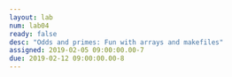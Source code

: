 ```yaml
---
layout: lab
num: lab04
ready: false
desc: "Odds and primes: Fun with arrays and makefiles"
assigned: 2019-02-05 09:00:00.00-7
due: 2019-02-12 09:00:00.00-8
---
```

